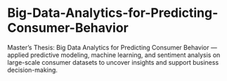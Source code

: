 # Big-Data-Analytics-for-Predicting-Consumer-Behavior
Master’s Thesis: Big Data Analytics for Predicting Consumer Behavior — applied predictive modeling, machine learning, and sentiment analysis on large-scale consumer datasets to uncover insights and support business decision-making.
